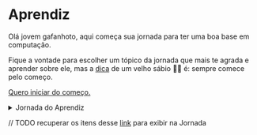 # Aprendiz

Olá jovem gafanhoto, aqui começa sua jornada para ter uma boa base em computação. 

Fique a vontade para escolher um tópico da jornada que mais te agrada e aprender sobre ele, mas a [dica](introducao/baseSolida) de um velho sábio 🧙‍♂️ é: sempre comece pelo começo. 

[Quero iniciar do começo.](introducao/introducao)

<details>
  <summary>Jornada do Aprendiz</summary>
  
  ### Heading
  1. A numbered
  2. list
     * With some
     * Sub bullets
</details>

// TODO recuperar os itens desse [link](../sitemap#aprendiz) para exibir na Jornada
